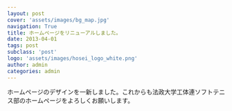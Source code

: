 ```yaml
---
layout: post
cover: 'assets/images/bg_map.jpg'
navigation: True
title: ホームページをリニューアルしました。
date: 2013-04-01
tags: post
subclass: 'post'
logo: 'assets/images/hosei_logo_white.png'
author: admin
categories: admin
---
```


ホームページのデザインを一新しました。これからも法政大学工体連ソフトテニス部のホームページをよろしくお願いします。

